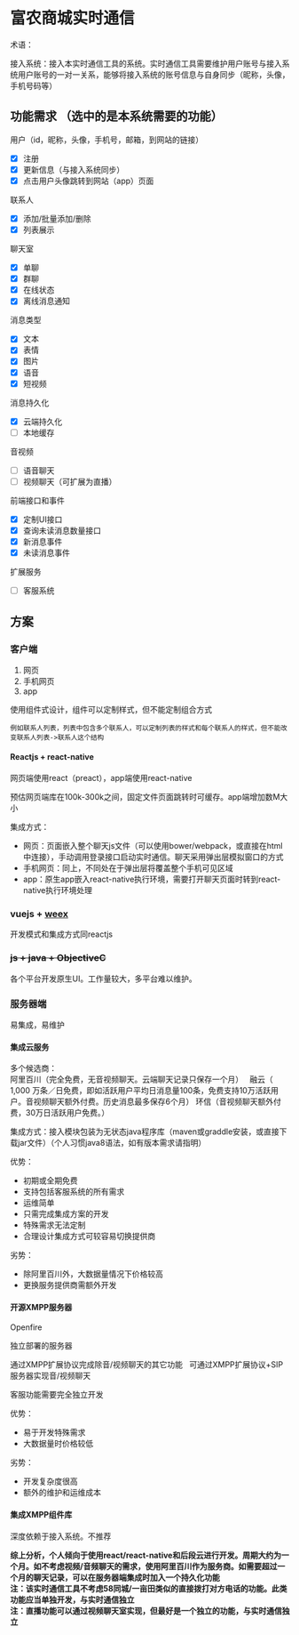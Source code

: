 # 富农商城实时通信

术语：

接入系统：接入本实时通信工具的系统。实时通信工具需要维护用户账号与接入系统用户账号的一对一关系，能够将接入系统的账号信息与自身同步（昵称，头像，手机号码等）

## 功能需求 （选中的是本系统需要的功能）
用户（id，昵称，头像，手机号，邮箱，到网站的链接） 
- [x] 注册
- [x] 更新信息（与接入系统同步）
- [x] 点击用户头像跳转到网站（app）页面

联系人  
- [x] 添加/批量添加/删除
- [x] 列表展示

聊天室  
- [x] 单聊
- [x] 群聊
- [x] 在线状态
- [x] 离线消息通知

消息类型  
- [x] 文本
- [x] 表情
- [x] 图片
- [x] 语音
- [x] 短视频

消息持久化  
- [x] 云端持久化
- [ ] 本地缓存

音视频  
- [ ] 语音聊天
- [ ] 视频聊天（可扩展为直播）

前端接口和事件
- [x] 定制UI接口
- [x] 查询未读消息数量接口
- [x] 新消息事件
- [x] 未读消息事件

扩展服务
- [ ] 客服系统

## 方案
### 客户端
1. 网页
2. 手机网页
3. app

使用组件式设计，组件可以定制样式，但不能定制组合方式

`例如联系人列表，列表中包含多个联系人，可以定制列表的样式和每个联系人的样式，但不能改变联系人列表->联系人这个结构`

#### Reactjs + react-native
网页端使用react（preact），app端使用react-native

预估网页端库在100k-300k之间，固定文件页面跳转时可缓存。app端增加数M大小

集成方式：
- 网页：页面嵌入整个聊天js文件（可以使用bower/webpack，或直接在html中连接），手动调用登录接口启动实时通信。聊天采用弹出层模拟窗口的方式
- 手机网页：同上，不同处在于弹出层将覆盖整个手机可见区域
- app：原生app嵌入react-native执行环境，需要打开聊天页面时转到react-native执行环境处理

### vuejs + [weex](https://weex.apache.org/cn/)
开发模式和集成方式同reactjs

### ~~js + java + ObjectiveC~~
各个平台开发原生UI。工作量较大，多平台难以维护。

### 服务器端
易集成，易维护

#### 集成云服务
多个候选商：  
阿里百川（完全免费，无音视频聊天。云端聊天记录只保存一个月）  
融云（ 1,000 万条／日免费，即如活跃用户平均日消息量100条，免费支持10万活跃用户。音视频聊天额外付费。历史消息最多保存6个月）
环信（音视频聊天额外付费，30万日活跃用户免费。）

集成方式：接入模块包装为无状态java程序库（maven或graddle安装，或直接下载jar文件）（个人习惯java8语法，如有版本需求请指明）

优势：
- 初期或全期免费
- 支持包括客服系统的所有需求
- 运维简单
- 只需完成集成方案的开发
- 特殊需求无法定制
- 合理设计集成方式可较容易切换提供商

劣势：
- 除阿里百川外，大数据量情况下价格较高
- 更换服务提供商需额外开发

#### 开源XMPP服务器
Openfire

独立部署的服务器

通过XMPP扩展协议完成除音/视频聊天的其它功能  
可通过XMPP扩展协议+SIP服务器实现音/视频聊天

客服功能需要完全独立开发

优势：
- 易于开发特殊需求
- 大数据量时价格较低

劣势：
- 开发复杂度很高
- 额外的维护和运维成本

#### 集成XMPP组件库
深度依赖于接入系统。不推荐

**综上分析，个人倾向于使用react/react-native和后段云进行开发。周期大约为一个月。如不考虑视频/音频聊天的需求，使用阿里百川作为服务商。如需要超过一个月的聊天记录，可以在服务器端集成时加入一个持久化功能**  
**注：该实时通信工具不考虑58同城/一亩田类似的直接拨打对方电话的功能。此类功能应当单独开发，与实时通信独立**  
**注：直播功能可以通过视频聊天室实现，但最好是一个独立的功能，与实时通信独立**
